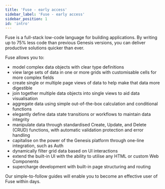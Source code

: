 ```yaml
---
title: 'Fuse - early access'
sidebar_label: 'Fuse - early access'
sidebar_position: 1
id: 'intro'
---
```


Fuse is a full-stack low-code language for building applications. By writing up to 75% less code than previous Genesis versions, you can deliver productive solutions quicker than ever.

Fuse allows you to:
- model complex data objects with clear type definitions
- view large sets of data in one or more grids with customisable cells for more complex fields
- create single or multiple page views of data to help make that data more digestible
- join together multiple data objects into single views to aid data visualisation
- aggregate data using simple out-of-the-box calculation and conditional functions
- elegantly define data state transitions or workflows to maintain data integrity
- manipulate data through standardised Create, Update, and Delete (CRUD) functions, with automatic validation protection and error handling
- capitalise on the power of the Genesis platform through one-line integration, such as Auth
- dynamically filter grid data based on UI interactions
- extend the built-in UI with the ability to utilise any HTML or custom Web Components
- supercharge development with built-in page structuring and routing

Our simple-to-follow guides will enable you to become an effective user of Fuse within days.
